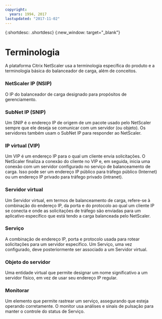 ```yaml
---
copyright:
  years: 1994, 2017
lastupdated: "2017-11-02"
---
```


{:shortdesc: .shortdesc}
{:new_window: target="_blank"}

# Terminologia

A plataforma Citrix NetScaler usa a terminologia específica do produto e a terminologia básica do balanceador de carga, além de conceitos. 

### NetScaler IP (NSIP)

O IP do balanceador de carga designado para propósitos de gerenciamento.

### SubNet IP (SNIP)

Um SNIP é o endereço IP de origem de um pacote usado pelo NetScaler sempre que ele deseja se comunicar com um servidor (ou objeto). Os servidores também usam o SubNet IP para responder ao NetScaler.

### IP virtual (VIP)

Um VIP é um endereço IP para o qual um cliente envia solicitações. O NetScaler finaliza a conexão do cliente no VIP e, em seguida, inicia uma conexão com um servidor configurado no serviço de balanceamento de carga. Isso pode ser um endereço IP público para tráfego público (Internet) ou um endereço IP privado para tráfego privado (intranet).

### Servidor virtual

Um Servidor virtual, em termos de balanceamento de carga, refere-se à combinação do endereço IP, da porta e do protocolo ao qual um cliente IP se conecta e onde as solicitações de tráfego são enviadas para um aplicativo específico que está tendo a carga balanceada pelo NetScaler.

### Serviço

A combinação de endereço IP, porta e protocolo usada para rotear solicitações para um servidor específico. Um Serviço, uma vez configurado, deve posteriormente ser associado a um Servidor virtual.

### Objeto do servidor

Uma entidade virtual que permite designar um nome significativo a um servidor físico, em vez de usar seu endereço IP regular.

### Monitorar

Um elemento que permite rastrear um serviço, assegurando que esteja operando corretamente. O monitor usa análises e sinais de pulsação para manter o controle do status de Serviço.
